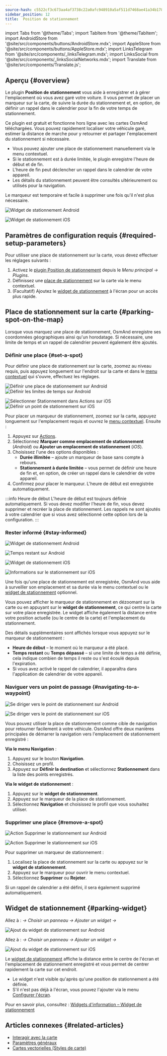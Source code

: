 ```yaml
---
source-hash: c5522cf3c673aa4af3738c22a0afc948910a5af511d7468ae41a34b1784474ea
sidebar_position: 12
title:  Position de stationnement
---
```

import Tabs from '@theme/Tabs';
import TabItem from '@theme/TabItem';
import AndroidStore from '@site/src/components/buttons/AndroidStore.mdx';
import AppleStore from '@site/src/components/buttons/AppleStore.mdx';
import LinksTelegram from '@site/src/components/_linksTelegram.mdx';
import LinksSocial from '@site/src/components/_linksSocialNetworks.mdx';
import Translate from '@site/src/components/Translate.js';



## Aperçu {#overview}

Le plugin **Position de stationnement** vous aide à enregistrer et à gérer l'emplacement où vous avez garé votre voiture. Il vous permet de placer un marqueur sur la carte, de suivre la durée du stationnement et, en option, de définir un rappel dans le calendrier pour la fin de votre temps de stationnement.

Ce plugin est gratuit et fonctionne hors ligne avec les cartes OsmAnd téléchargées. Vous pouvez rapidement localiser votre véhicule garé, estimer la distance de marche pour y retourner et partager l'emplacement du stationnement si nécessaire.

- Vous pouvez ajouter une place de stationnement manuellement via le menu contextuel.
- Si le stationnement est à durée limitée, le plugin enregistre l'heure de début et de fin.
- L'heure de fin peut déclencher un rappel dans le calendrier de votre appareil.
- Les détails du stationnement peuvent être consultés ultérieurement ou utilisés pour la navigation.

Le marqueur est temporaire et facile à supprimer une fois qu'il n'est plus nécessaire.

<Tabs groupId="operating-systems" queryString="current-os">

<TabItem value="android" label="Android">

![Widget de stationnement Android](@site/static/img/plugins/parking/parking_widget_android.png)

</TabItem>

<TabItem value="ios" label="iOS">

![Widget de stationnement iOS](@site/static/img/plugins/parking/parking_widget_ios.png)

</TabItem>

</Tabs>


## Paramètres de configuration requis {#required-setup-parameters}

Pour utiliser une place de stationnement sur la carte, vous devez effectuer les réglages suivants :

1. Activez le [plugin Position de stationnement](../plugins/index.md#enable--disable) depuis le *Menu principal → Plugins*.  
2. Définissez une [place de stationnement](#set-a-spot) sur la carte via le menu contextuel.
3. (Facultatif) Ajoutez le [widget de stationnement](#parking-widget) à l'écran pour un accès plus rapide.  


## Place de stationnement sur la carte {#parking-spot-on-the-map}

Lorsque vous marquez une place de stationnement, OsmAnd enregistre ses coordonnées géographiques ainsi qu'un horodatage. Si nécessaire, une limite de temps et un rappel de calendrier peuvent également être ajoutés.


### Définir une place {#set-a-spot}

Pour définir une place de stationnement sur la carte, zoomez au niveau requis, puis appuyez longuement sur l'endroit sur la carte et dans le [menu contextuel](../map/map-context-menu.md) qui s'ouvre, effectuez les réglages.

<Tabs groupId="operating-systems" queryString="current-os">

<TabItem value="android" label="Android">

![Définir une place de stationnement sur Android](@site/static/img/plugins/parking/and_set_p_point_limit.png) ![Définir les limites de temps sur Android](@site/static/img/plugins/parking/and_set_p_point4_.png)

</TabItem>

<TabItem value="ios" label="iOS">

![Sélectionner Stationnement dans Actions sur iOS](@site/static/img/plugins/parking/ios_set_p_point2.png)  ![Définir un point de stationnement sur iOS](@site/static/img/plugins/parking/ios_set_p_point3_-2.png)

</TabItem>

</Tabs>

Pour placer un marqueur de stationnement, zoomez sur la carte, appuyez longuement sur l'emplacement requis et ouvrez le [menu contextuel](../map/map-context-menu.md). Ensuite :

1. Appuyez sur [Actions](../map/map-context-menu#actions).
2. Sélectionnez **Marquer comme emplacement de stationnement** (*Android*) ou **Ajouter un emplacement de stationnement** (*iOS*).
3. Choisissez l'une des options disponibles :
   - **Durée illimitée** – ajoute un marqueur de base sans compte à rebours.
   - **Stationnement à durée limitée** – vous permet de définir une heure de fin et, en option, de créer un rappel dans le calendrier de votre appareil.
4. Confirmez pour placer le marqueur. L'heure de début est enregistrée automatiquement.

:::info Heure de début
L'heure de début est toujours définie automatiquement. Si vous devez modifier l'heure de fin, vous devez supprimer et recréer la place de stationnement. Les rappels ne sont ajoutés à votre calendrier que si vous avez sélectionné cette option lors de la configuration.
:::


### Rester informé {#stay-informed}

<Tabs groupId="operating-systems" queryString="current-os">

<TabItem value="android" label="Android">

![Widget de stationnement Android](@site/static/img/plugins/parking/parking_widget_android.png)

![Temps restant sur Android](@site/static/img/plugins/parking/and_parking_info_left.png)

</TabItem>

<TabItem value="ios" label="iOS">

![Widget de stationnement iOS](@site/static/img/plugins/parking/parking_widget_ios.png)

![Informations sur le stationnement sur iOS](@site/static/img/plugins/parking/ios_parking_info.png)


</TabItem>

</Tabs>

Une fois qu'une place de stationnement est enregistrée, OsmAnd vous aide à surveiller son emplacement et sa durée via le menu contextuel ou le [widget de stationnement](#parking-widget) optionnel.

Vous pouvez afficher le marqueur de stationnement en dézoomant sur la carte ou en appuyant sur le **widget de stationnement**, ce qui centre la carte sur votre place enregistrée. Le widget affiche également la distance entre votre position actuelle (ou le centre de la carte) et l'emplacement du stationnement.

Des détails supplémentaires sont affichés lorsque vous appuyez sur le marqueur de stationnement :

- **Heure de début** – le moment où le marqueur a été placé.
- **Temps restant** ou **Temps dépassé** – si une limite de temps a été définie, cela indique combien de temps il reste ou s'est écoulé depuis l'expiration.
- Si vous avez activé le rappel de calendrier, il apparaîtra dans l'application de calendrier de votre appareil.


### Naviguer vers un point de passage {#navigating-to-a-waypoint}

<Tabs groupId="operating-systems" queryString="current-os">

<TabItem value="android" label="Android">

![Se diriger vers le point de stationnement sur Android](@site/static/img/plugins/parking/and_navigating_to_parking.png)

</TabItem>

<TabItem value="ios" label="iOS">

![Se diriger vers le point de stationnement sur iOS](@site/static/img/plugins/parking/ios_going_to_parking.png)

</TabItem>

</Tabs>

Vous pouvez utiliser la place de stationnement comme cible de navigation pour retourner facilement à votre véhicule. OsmAnd offre deux manières principales de démarrer la navigation vers l'emplacement de stationnement enregistré :

**Via le menu Navigation** :

  1. Appuyez sur le bouton **Navigation**.  
  2. Choisissez un profil.  
  3. Appuyez sur **Définir la destination** et sélectionnez **Stationnement** dans la liste des points enregistrés.

**Via le widget de stationnement** :

  1. Appuyez sur le **widget de stationnement**.  
  2. Appuyez sur le marqueur de la place de stationnement.  
  3. Sélectionnez **Navigation** et choisissez le profil que vous souhaitez utiliser.


### Supprimer une place {#remove-a-spot}

<Tabs groupId="operating-systems" queryString="current-os">

<TabItem value="android" label="Android">

![Action Supprimer le stationnement sur Android](@site/static/img/map/context_menu_limited_parking.png)

</TabItem>

<TabItem value="ios" label="iOS">

<!-- ![Action Delete Parking in Android](@site/static/img/map/context_menu_limited_parking.png) -->
  
![Action Supprimer le stationnement sur iOS](@site/static/img/map/context_menu_limited_parking_ios.png)

</TabItem>

</Tabs>

Pour supprimer un marqueur de stationnement :

1. Localisez la place de stationnement sur la carte ou appuyez sur le **widget de stationnement**.
2. Appuyez sur le marqueur pour ouvrir le menu contextuel.
3. Sélectionnez **Supprimer** ou **Rejeter**.

Si un rappel de calendrier a été défini, il sera également supprimé automatiquement.


## Widget de stationnement {#parking-widget}

<Tabs groupId="operating-systems" queryString="current-os">

<TabItem value="android" label="Android">

Allez à : *<Translate android="true" ids="shared_string_menu,map_widget_config"/> → Choisir un panneau → Ajouter un widget → <Translate android="true" ids="map_widget_parking"/>*  

![Ajout du widget de stationnement sur Android](@site/static/img/plugins/parking/and_adding_parking_widget_andr.png)

</TabItem>

<TabItem value="ios" label="iOS">

Allez à : *<Translate ios="true" ids="shared_string_menu,layer_map_appearance"/> → Choisir un panneau → Ajouter un widget → <Translate ios="true" ids="parking_place"/>*  

![Ajout du widget de stationnement sur iOS](@site/static/img/plugins/parking/ios_adding_parking_widget-2.png)

</TabItem>

</Tabs>

Le [widget de stationnement](../widgets/info-widgets.md#parking-widget) affiche la distance entre le centre de l'écran et l'emplacement de stationnement enregistré et vous permet de centrer rapidement la carte sur cet endroit.

- Le widget n'est visible qu'après qu'une position de stationnement a été définie.
- S'il n'est pas déjà à l'écran, vous pouvez l'ajouter via le menu [Configurer l'écran](../widgets/configure-screen.md).

Pour en savoir plus, consultez : [Widgets d'information – Widget de stationnement](https://osmand.net/docs/user/widgets/info-widgets#parking-widget)


## Articles connexes {#related-articles}

- [Interagir avec la carte](../../user/map/interact-with-map.md)
- [Paramètres généraux](../../user/personal/global-settings.md)
- [Cartes vectorielles (Styles de carte)](../../user/map/vector-maps.md)